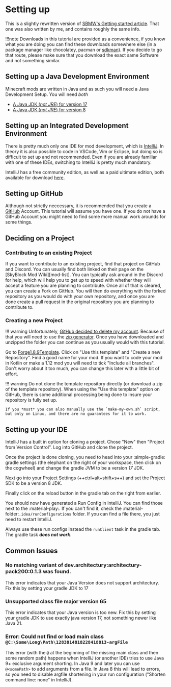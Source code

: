 # Setting up

This is a slightly rewritten version of [SBMW's Getting started article](https://web.archive.org/web/20240214104717/https://sbmw.ca/development/getting-started/). That one was also written by me, and contains roughly the same info.

!!!note
    Downloads in this tutorial are provided as a convenience, if you know what you are doing you can find these downloads somewhere else (in a package manager like chocolatey, pacman or [sdkman](https://sdkman.io/)). If you decide to go that route, please make sure that you download the exact same Software and not something similar.

## Setting up a Java Development Environment

Minecraft mods are written in Java and as such you will need a Java Development Setup. You will need *both*

 - [A Java JDK (*not JRE*) for version 17](https://adoptium.net/temurin/releases?version=17)
 - [A Java JDK (*not JRE*) for version 8](https://adoptium.net/temurin/releases?version=8)

## Setting up an Integrated Development Environment

There is pretty much only one IDE for mod development, which is [IntelliJ](https://www.jetbrains.com/idea/). In theory it is also possible to code in VSCode, Vim or Eclipse, but doing so is difficult to set up and not recommended. Even if you are already familiar with one of these IDEs, switching to IntelliJ is pretty much mandatory.

IntelliJ has a free community edition, as well as a paid ultimate edition, both available for download [here](https://www.jetbrains.com/idea/download/other.html).


## Setting up GitHub

Although not strictly neccessary, it is recommended that you create a [GitHub](https://github.com) Account. This tutorial will assume you have one. If you do not have a GitHub Account you might need to find some more manual work arounds for some things.

## Deciding on a Project

### Contributing to an existing Project

If you want to contribute to an existing project, find that project on GitHub and Discord. You can usually find both linked on their page on the [SkyBlock Mod Wiki][mod-list]. You can typically ask around in the Discord for help, which will help you to get up to speed with whether they will accept a feature you are planning to contribute. Once all of that is cleared, you can create a Fork on GitHub. You will then do everything with the forked repository as you would do with your own repository, and once you are done create a pull request in the original repository you are planning to contribute to.

### Creating a new Project


!!! warning
    Unfortunately, [GitHub decided to delete my account](https://nea.moe/blog/github-suspension/). Because of that you will need to use the [zip generator](https://nea.moe/tools/processor/forge1.8.9/). Once you have downloaded and unzipped the folder you can continue as you usually would with this tutorial.

Go to [Forge1.8.9Template](https://github.com/nea89o/Forge1.8.9Template/). Click on "Use this template" and "Create a new Repository". Find a good name for your mod. If you want to code your mod in Kotlin or make a 1.12 mod you will need to tick "Include all branches". Don't worry about it too much, you can change this later with a little bit of effort.

!!! warning
    Do not clone the template repository directly (or download a zip of the template repository). When using the "Use this template" option on GitHub, there is some additional processing being done to insure your repository is fully set up.

    If you *must* you can also manually use the `make-my-own.sh` script, but only on Linux, and there are no guarantees for it to work.

## Setting up your IDE

IntelliJ has a built in option for cloning a project. Chose "New" then "Project from Version Control". Log into GitHub and clone the project.

Once the project is done cloning, you need to head into your :simple-gradle: gradle settings (the elephant on the right of your workspace, then click on the cogwheel) and change the gradle JVM to be a version *17* JDK.

Next go into your Project Settings (++ctrl+alt+shift+s++) and set the Project SDK to be a version 8 JDK.

Finally click on the reload button in the gradle tab on the right from earlier.

You should now have generated a Run Config in IntelliJ. You can find those next to the :material-play:. If you can't find it, check the :material-folder:`.idea/runConfigurations` folder. If you can find a file there, you just need to restart IntelliJ.

Always use these run configs instead the `runClient` task in the gradle tab. The gradle task ***does not work***.

## Common Issues

### No matching variant of dev.architectury:architectury-pack200:0.1.3 was found.

This error indicates that your Java Version does not support architectury. Fix this by setting your gradle JDK to 17

### Unsupported class file major version 65

This error indicates that your Java version is too new. Fix this by setting your gradle JDK to use exactly java version 17, not something newer like Java 21.

### Error: Could not find or load main class `@C:\Some\Long\Path\1283814818228418813-argFile`

This error (with the `@` at the beginning of the missing main class and then some random path) happens when IntelliJ (or another IDE) tries to use Java 9+ exclusive argument shorting. In Java 9 and later you can use `@<somePath>` to add arguments from a file. In Java 8 this will lead to errors, so you need to disable argfile shortening in your run configuration ("Shorten command line: none" in IntelliJ).


